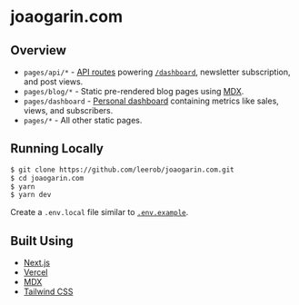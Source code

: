 # joaogarin.com

## Overview

- `pages/api/*` - [API routes](https://nextjs.org/docs/api-routes/introduction) powering [`/dashboard`](https://joaogarin.com/dashboard), newsletter subscription, and post views.
- `pages/blog/*` - Static pre-rendered blog pages using [MDX](https://github.com/mdx-js/mdx).
- `pages/dashboard` - [Personal dashboard](https://joaogarin.com/dashboard) containing metrics like sales, views, and subscribers.
- `pages/*` - All other static pages.

## Running Locally

```bash
$ git clone https://github.com/leerob/joaogarin.com.git
$ cd joaogarin.com
$ yarn
$ yarn dev
```

Create a `.env.local` file similar to [`.env.example`](https://github.com/leerob/joaogarin.com/blob/master/.env.example).

## Built Using

- [Next.js](https://nextjs.org/)
- [Vercel](https://vercel.com)
- [MDX](https://github.com/mdx-js/mdx)
- [Tailwind CSS](https://tailwindcss.com/)
